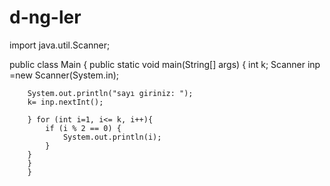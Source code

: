 # d-ng-ler
import java.util.Scanner;

public class Main {
    public static void main(String[] args) {
        int k;
        Scanner inp =new Scanner(System.in);

        System.out.println("sayı giriniz: ");
        k= inp.nextInt();
            
        } for (int i=1, i<= k, i++){
            if (i % 2 == 0) {
                System.out.println(i);
            }
        }
        }
        }
